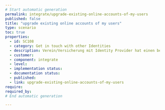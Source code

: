 ```yaml
---
# Start automatic generation
permalink: integrate/upgrade-existing-online-accounts-of-my-users
published: false
title: "upgrade existing online accounts of my users"
type: scenario
toc: true
properties:
  - id: SC108
  - category: Get in touch with other Identities
  - description: Verein/Versicherung mit Identity Provider hat einen bestehenden Kunden mit Username/Password Nutzer kommt auf Website Nutzer muss sich anmelden personalisiertes und sessionbasiertes Template erzeugen Nutzer scannt QR Code ein Nutzer stellt Kontaktanfrage Kontaktanfrage wird mit session und Nutzer gemappt Nutzer wird auf enmeshed gehoben (z.B. adresse als Attribut speichern) Refresh der Website mittels Websockets antriggern Bestehender Nutzer kann enmeshed benutzen
  - customer:
  - component: integrate
  - level:
  - implementation status:
  - documentation status:
  - published:
  - link: upgrade-existing-online-accounts-of-my-users
require:
required_by:
# End automatic generation

---
```

